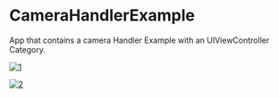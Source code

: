 CameraHandlerExample
====================

App that contains a camera Handler Example with an UIViewController Category. 

[![1](https://github.com/emmendesf/CameraHandlerExample/blob/master/ScreenShots/Captura%20de%20Tela%202014-10-10%20às%2019.32.17.png)](#example)

[![2](https://github.com/emmendesf/CameraHandlerExample/blob/master/ScreenShots/Captura%20de%20Tela%202014-10-10%20às%2019.32.43.png)](#example)
